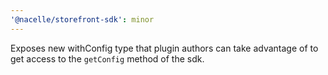 ```yaml
---
'@nacelle/storefront-sdk': minor
---
```


Exposes new withConfig type that plugin authors can take advantage of to get access to the `getConfig` method of the sdk.
